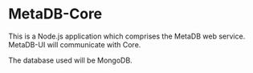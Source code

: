 # MetaDB-Core

This is a Node.js application which comprises the MetaDB web service. 
MetaDB-UI will communicate with Core.

The database used will be MongoDB.